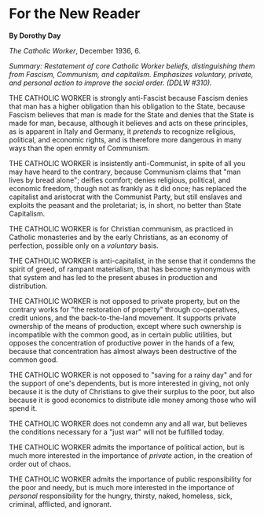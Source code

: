 For the New Reader
==================

**By Dorothy Day**

*The Catholic Worker*, December 1936, 6.

*Summary: Restatement of core Catholic Worker beliefs, distinguishing
them from Fascism, Communism, and capitalism. Emphasizes voluntary,
private, and personal action to improve the social order. (DDLW \#310).*

THE CATHOLIC WORKER is strongly anti-Fascist because Fascism denies that
man has a higher obligation than his obligation to the State, because
Fascism believes that man is made for the State and denies that the
State is made for man, because, although it believes and acts on these
principles, as is apparent in Italy and Germany, it *pretends* to
recognize religious, political, and economic rights, and is therefore
more dangerous in many ways than the open enmity of Communism.

THE CATHOLIC WORKER is insistently anti-Communist, in spite of all you
may have heard to the contrary, because Communism claims that "man lives
by bread alone"; deifies comfort; denies religious, political, and
economic freedom, though not as frankly as it did once; has replaced the
capitalist and aristocrat with the Communist Party, but still enslaves
and exploits the peasant and the proletariat; is, in short, no better
than State Capitalism.

THE CATHOLIC WORKER is for Christian communism, as practiced in Catholic
monasteries and by the early Christians, as an economy of perfection,
possible only on a *voluntary* basis.

THE CATHOLIC WORKER is anti-capitalist, in the sense that it condemns
the spirit of greed, of rampant materialism, that has become synonymous
with that system and has led to the present abuses in production and
distribution.

THE CATHOLIC WORKER is not opposed to private property, but on the
contrary works for "the restoration of property" through co-operatives,
credit unions, and the back-to-the-land movement. It supports private
ownership of the means of production, except where such ownership is
incompatible with the common good, as in certain public utilities, but
opposes the concentration of productive power in the hands of a few,
because that concentration has almost always been destructive of the
common good.

THE CATHOLIC WORKER is not opposed to "saving for a rainy day" and for
the support of one's dependents, but is more interested in giving, not
only because it is the duty of Christians to give their surplus to the
poor, but also because it is good economics to distribute idle money
among those who will spend it.

THE CATHOLIC WORKER does not condemn any and all war, but believes the
conditions necessary for a "just war" will not be fulfilled today.

THE CATHOLIC WORKER admits the importance of political action, but is
much more interested in the importance of *private* action, in the
creation of order out of chaos.

THE CATHOLIC WORKER admits the importance of public responsibility for
the poor and needy, but is much more interested in the importance of
*personal* responsibility for the hungry, thirsty, naked, homeless,
sick, criminal, afflicted, and ignorant.
